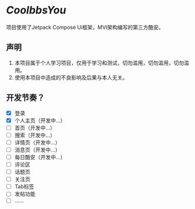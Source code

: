 # *CoolbbsYou*
项目使用了Jetpack Compose Ui框架，MVI架构编写的第三方酷安。

## 声明
1. 本项目属于个人学习项目，仅用于学习和测试，切勿滥用，切勿滥用，切勿滥用。
2. 使用本项目中造成的不良影响及后果与本人无关。

## 开发节奏？
- [X] 登录
- [X] 个人主页（开发中...）
- [ ] 首页（开发中...）
- [ ] 搜索（开发中...）
- [ ] 详情页（开发中...）
- [ ] 消息页（开发中...）
- [ ] 每日酷安（开发中...）
- [ ] 评论区
- [ ] 话题页
- [ ] 关注页
- [ ] Tab标签
- [ ] 发帖功能
- [ ] ......
